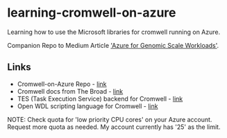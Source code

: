 # learning-cromwell-on-azure
Learning how to use the Microsoft libraries for cromwell running on Azure.  

Companion Repo to Medium Article ['Azure for Genomic Scale Workloads'](https://medium.com/@lynnlangit/azure-for-genomic-scale-workloads-ad3c989a3d0b).

## Links
- Cromwell-on-Azure Repo - [link](https://github.com/microsoft/CromwellOnAzure)
- Cromwell docs from The Broad - [link](https://cromwell.readthedocs.io/en/stable/)
- TES (Task Execution Service) backend for Cromwell - [link](https://cromwell.readthedocs.io/en/develop/backends/TES/)
- Open WDL scripting language for Cromwell - [link](https://openwdl.org/)

NOTE: Check quota for 'low priority CPU cores' on your Azure account.  Request more quota as needed.  My account currently has '25' as the limit.
